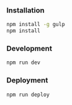 ### Installation
```bash
npm install -g gulp
npm install
```

### Development

```bash
npm run dev
```

### Deployment

```bash
npm run deploy
```
